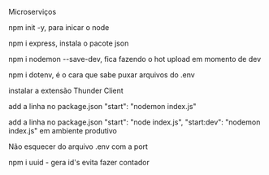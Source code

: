 Microserviços 

npm init -y, para inicar o node 

npm i express, instala o pacote json 

npm i nodemon --save-dev, fica fazendo o hot upload em momento de dev

npm i dotenv, é o cara que sabe puxar arquivos do .env

instalar a extensão Thunder Client

add a linha no package.json "start": "nodemon index.js"

add a linha no package.json "start": "node index.js", "start:dev": "nodemon index.js" em ambiente produtivo 

Não esquecer do arquivo .env com a port

npm i uuid - gera id's evita fazer contador